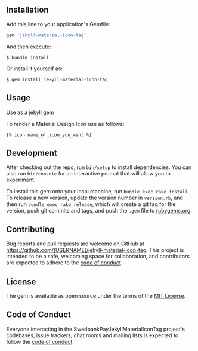 ## Installation

Add this line to your application's Gemfile:

```ruby
gem 'jekyll-material-icon-tag'
```

And then execute:

    $ bundle install

Or install it yourself as:

    $ gem install jekyll-material-icon-tag

## Usage

Use as a jekyll gem

To render a Material Design Icon use as follows:

```liquid
{% icon name_of_icon_you_want %}
```

## Development

After checking out the repo, run `bin/setup` to install dependencies. You can also run `bin/console` for an interactive prompt that will allow you to experiment.

To install this gem onto your local machine, run `bundle exec rake install`. To release a new version, update the version number in `version.rb`, and then run `bundle exec rake release`, which will create a git tag for the version, push git commits and tags, and push the `.gem` file to [rubygems.org](https://rubygems.org).

## Contributing

Bug reports and pull requests are welcome on GitHub at https://github.com/[USERNAME]/jekyll-material-icon-tag. This project is intended to be a safe, welcoming space for collaboration, and contributors are expected to adhere to the [code of conduct](https://github.com/[USERNAME]/jekyll-material-icon-tag/blob/master/CODE_OF_CONDUCT.md).


## License

The gem is available as open source under the terms of the [MIT License](https://opensource.org/licenses/MIT).

## Code of Conduct

Everyone interacting in the SwedbankPayJekyllMaterialIconTag project's codebases, issue trackers, chat rooms and mailing lists is expected to follow the [code of conduct](https://github.com/[USERNAME]/jekyll-material-icon-tag/blob/master/CODE_OF_CONDUCT.md).
